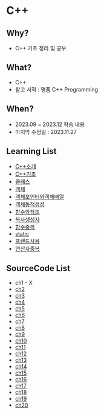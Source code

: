 # C++

## Why? 
* C++ 기초 정리 및 공부
## What? 
* C++
* 참고 서적 : 명품 C++ Programming

## When?
* 2023.09 ~ 2023.12 학습 내용
* 마지막 수정일 : 2023.11.27

## Learning List
* [C++소개](https://github.com/BangYunseo/TIL/blob/main/Cpp/ch01_IntroduceC%2B%2B.md)
* [C++기초](https://github.com/BangYunseo/TIL/blob/main/Cpp/ch02_BasicC%2B%2B.md)
* [클래스]()
* [객체]()
* [객체포인터와객체배열]()
* [객체동적생성]()
* [함수와참조]()
* [복사생성자]()
* [함수중복](https://github.com/BangYunseo/TIL/blob/main/Cpp/ch09_FunctionOverloading.md)
* [static](https://github.com/BangYunseo/TIL/blob/main/Cpp/ch10_Static.md)
* [프렌드사용]()
* [연산자중복]()

## SourceCode List
* ch1 - X
* [ch2]()
* [ch3]()
* [ch4]()
* [ch5]()
* [ch6]()
* [ch7]()
* [ch8]()
* [ch9](https://github.com/BangYunseo/Basic_CPP/tree/main/ch09_FunctionOverloading)
* [ch10](https://github.com/BangYunseo/Basic_CPP/tree/main/ch10_Static)
* [ch11]()
* [ch12]()
* [ch13]()
* [ch14]()
* [ch15]()
* [ch16]()
* [ch17]()
* [ch18]()
* [ch19]()
* [ch20]()
